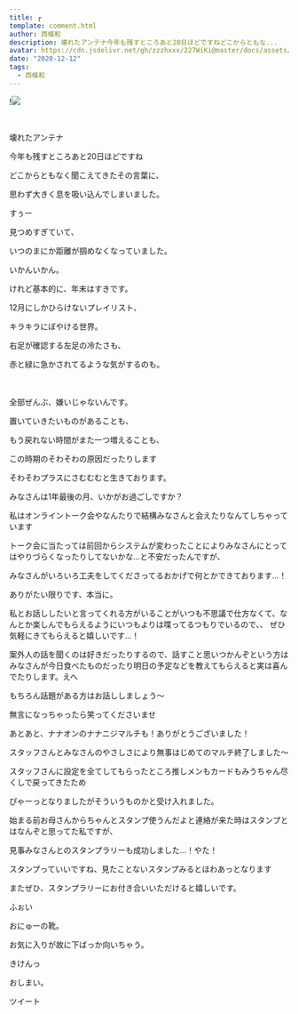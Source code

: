```yaml
---
title: ┏
template: comment.html
author: 西條和
description: 壊れたアンテナ今年も残すところあと20日ほどですねどこからともな...
avatar: https://cdn.jsdelivr.net/gh/zzzhxxx/227WiKi@master/docs/assets/photo/avatar/nagomi.jpg
date: "2020-12-12"
tags:
  - 西條和
---
```


!![](https://cdn.jsdelivr.net/gh/227WiKi/227WiKi-image@master/blog-image/nagomi-2020-12-12_1.jpg)



  ﻿












壊れたアンテナ



























今年も残すところあと20日ほどですね

























どこからともなく聞こえてきたその言葉に、






思わず大きく息を吸い込んでしまいました。























すぅー






















見つめすぎていて、

いつのまにか距離が掴めなくなっていました。















いかんいかん。












けれど基本的に、年末はすきです。


















12月にしかひらけないプレイリスト、


キラキラにぼやける世界。












右足が確認する左足の冷たさも、



赤と緑に急かされてるような気がするのも。






　













全部ぜんぶ、嫌いじゃないんです。
























置いていきたいものがあることも、





もう戻れない時間がまた一つ増えることも、

















この時期のそわそわの原因だったりします




















そわそわプラスにさむむむと生きております。




















みなさんは1年最後の月、いかがお過ごしですか？





















私はオンライントーク会やなんたりで結構みなさんと会えたりなんてしちゃっています















トーク会に当たっては前回からシステムが変わったことによりみなさんにとってはやりづらくなったりしてないかな…と不安だったんですが、



みなさんがいろいろ工夫をしてくださってるおかげで何とかできております…！






ありがたい限りです、本当に。












私とお話ししたいと言ってくれる方がいることがいつも不思議で仕方なくて、なんとか楽しんでもらえるようにいつもよりは喋ってるつもりでいるので、、
ぜひ気軽にきてもらえると嬉しいです…！
















案外人の話を聞くのは好きだったりするので、話すこと思いつかんぞという方はみなさんが今日食べたものだったり明日の予定などを教えてもらえると実は喜んでたりします。えへ











もちろん話題がある方はお話ししましょう〜





無言になっちゃったら笑ってくださいませ

























あとあと、ナナオンのナナニジマルチも！ありがとうございました！











スタッフさんとみなさんのやさしさにより無事はじめてのマルチ終了しました〜












スタッフさんに設定を全てしてもらったところ推しメンもカードもみうちゃん尽くしで戻ってきたため

ぴゃーっとなりましたがそういうものかと受け入れました。













始まる前お母さんからちゃんとスタンプ使うんだよと連絡が来た時はスタンプとはなんぞと思ってた私ですが、


見事みなさんとのスタンプラリーも成功しました…！やた！














スタンプっていいですね、見たことないスタンプみるとほわあっとなります












またぜひ、スタンプラリーにお付き合いいただけると嬉しいです。



























ふぉい













おにゅーの靴。



お気に入りが故に下ばっか向いちゃう。















きけんっ

























おしまい。


ツイート



